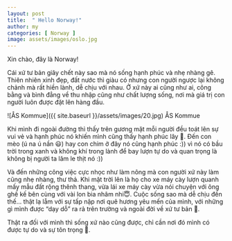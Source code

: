 ```yaml
---
layout: post
title:  " Hello Norway!"
author: my
categories: [ Norway ]
image: assets/images/oslo.jpg
---
```


Xin chào, đây là Norway!

Cái xứ tư bản giãy chết này sao mà nó sống hạnh phúc và nhẹ nhàng gê. Thiên nhiên xinh đẹp, đất nước thì giàu có nhưng con người ngược lại không chảnh mà rất hiền lành, dễ chịu với nhau. Ở xứ này ai cũng như ai, công bằng và bình đẳng về thu nhập cũng như chất lượng sống, nơi mà giá trị con người luôn được đặt lên hàng đầu. 

![ÅS Kommue]({{ site.baseurl }}/assets/images/20.jpg) ÅS Kommue

Khi mình đi ngoài đường thì thấy trên gương mặt mỗi người đều toát lên sự vui vẻ và hạnh phúc nó khiến mình cũng thấy hạnh phúc lây 🙂. Đến con mèo (ú na ú nần 😃)  hay con chim ở đây nó cũng hạnh phúc :)) vì nó có bầu trời trong xanh và không khí trong lành để bay lượn tự do và quan trọng là không bị người ta lăm le thịt nó :)) 

Và đến những công việc cực nhọc như làm nông mà con người xứ này làm cũng nhẹ nhàng, thư thả. Khi mặt trời lên là họ cho xe máy cày lượn quanh mấy mẫu đất rộng thênh thang, vừa lái xe máy cày vừa nói chuyện với ông ghế kế bên cùng với vài lon bia nhâm nhi😇. Cuộc sống sao mà dễ chịu đến thế… thật lạ lẫm với sự tấp nập nơi quê hương yêu mến của mình, với những gì mình được “dạy dỗ” ra rả trên trường và ngoài đời về xứ tư bản 🙂. 

Thật ra đối với mình thì sống xứ nào cũng được, chỉ cần nơi đó mình có được tự do và sự tôn trọng 🙂.
